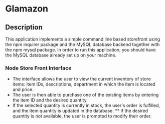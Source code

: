 # Glamazon

## Description
This application implements a simple command line based storefront using the npm inquirer package and the MySQL database backend together with the npm mysql package.
In order to run this application, you should have the MySQL database already set up on your machine.

### Node Store Front Interface
* The interface allows the user to view the current inventory of store items: item IDs, descriptions, department in which the item is located and price. 
* The user is then able to purchase one of the existing items by entering the item ID and the desired quantity. 
* If the selected quantity is currently in stock, the user's order is fulfilled, and the item quantity is updated in the database. 
** If the desired quantity is not available, the user is prompted to modify their order.

